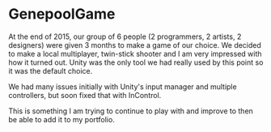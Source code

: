 # GenepoolGame

At the end of 2015, our group of 6 people (2 programmers, 2 artists, 2 designers) were given 3 months to make a game of our choice.
We decided to make a local multiplayer, twin-stick shooter and I am very impressed with how it turned out.
Unity was the only tool we had really used by this point so it was the default choice.

We had many issues initially with Unity's input manager and multiple controllers, but soon fixed that with InControl.



This is something I am trying to continue to play with and improve to then be able to add it to my portfolio.
